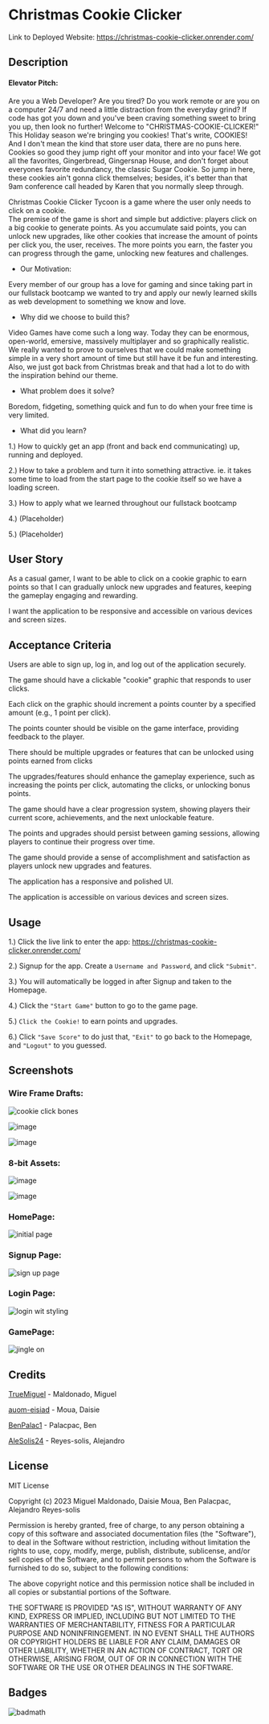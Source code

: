 # Christmas Cookie Clicker

Link to Deployed Website: https://christmas-cookie-clicker.onrender.com/

## Description

#### Elevator Pitch:

Are you a Web Developer? Are you tired? Do you work remote or are you on a computer 24/7 and need a little distraction from the everyday grind?
If code has got you down and you've been craving something sweet to bring you up, then look no further!
Welcome to "CHRISTMAS-COOKIE-CLICKER!"  This Holiday season we're bringing you cookies! That's write, COOKIES!  And I don't mean the kind that store user data, 
there are no puns here.  Cookies so good they jump right off your monitor and into your face!  We got all the favorites, Gingerbread, Gingersnap House, and 
don't forget about everyones favorite redundancy, the classic Sugar Cookie.  So jump in here, these cookies ain't gonna click themselves; besides, 
it's better than that 9am conference call headed by Karen that you normally sleep through.  

Christmas Cookie Clicker Tycoon is a game where the user only needs to click on a cookie.  
The premise of the game is short and simple but addictive: players click on a big cookie to generate points. As you accumulate said points, you can unlock new upgrades, like other cookies that increase the amount of points per  click you, the user, receives.  The more points you earn, the faster you can progress through the game, unlocking new features and challenges.


- Our Motivation:
 
Every member of our group has a love for gaming and since taking part in our fullstack bootcamp we wanted to try and apply our newly learned skills as web development to something we know and love.
   
- Why did we choose to build this?
  
Video Games have come such a long way.  Today they can be enormous, open-world, emersive, massively multiplayer and so graphically realistic.  We really wanted to prove to ourselves that we could make something simple in a very short amount of time but still have it be fun and interesting.  Also, we just got back from Christmas break and that had a lot to do with the inspiration behind our theme.

- What problem does it solve?

Boredom, fidgeting, something quick and fun to do when your free time is very limited.

- What did you learn?

1.) How to quickly get an app (front and back end communicating) up, running and deployed.

2.) How to take a problem and turn it into something attractive. ie. it takes some time to load from the start page 
to the cookie itself so we have a loading screen.

3.) How to apply what we learned throughout our fullstack bootcamp

4.) (Placeholder)

5.) (Placeholder)


## User Story

As a casual gamer, I want to be able to click on a cookie graphic to earn points so that I can gradually unlock new upgrades and features, keeping the gameplay engaging and rewarding.

I want the application to be responsive and accessible on various devices and screen sizes.

## Acceptance Criteria

Users are able to sign up, log in, and log out of the application securely.

The game should have a clickable "cookie" graphic that responds to user clicks.

Each click on the graphic should increment a points counter by a specified amount (e.g., 1 point per click).

The points counter should be visible on the game interface, providing feedback to the player.

There should be multiple upgrades or features that can be unlocked using points earned from clicks

The upgrades/features should enhance the gameplay experience, such as increasing the points per click, automating the clicks, or unlocking bonus points.

The game should have a clear progression system, showing players their current score, achievements, and the next unlockable feature.

The points and upgrades should persist between gaming sessions, allowing players to continue their progress over time.

The game should provide a sense of accomplishment and satisfaction as players unlock new upgrades and features.

The application has a responsive and polished UI.

The application is accessible on various devices and screen sizes.


## Usage
1.) Click the live link to enter the app: https://christmas-cookie-clicker.onrender.com/

2.) Signup for the app.  Create a `Username and Password`, and click `"Submit"`.

3.) You will automatically be logged in after Signup and taken to the Homepage. 

4.) Click the `"Start Game"` button to go to the game page.

5.) `Click the Cookie!` to earn points and upgrades.  

6.) Click `"Save Score"` to do just that, `"Exit"` to go back to the Homepage, and `"Logout"` to you guessed.


## Screenshots

### Wire Frame Drafts:

![cookie click bones](https://github.com/TrueMiguel/Christmas-Cookie-Clicker-Tycoon/assets/139652929/8f4683f2-e43d-491e-a427-c4d15430bdc9)

![image](https://github.com/TrueMiguel/Christmas-Cookie-Clicker-Tycoon/assets/139652929/18ec21b8-8330-46a3-a5d7-1438b9eaf1b1)

![image](https://github.com/TrueMiguel/Christmas-Cookie-Clicker-Tycoon/assets/139652929/e378bf8a-f8e7-4dd6-a7f0-0f7dfa092793)


### 8-bit Assets:

![image](https://github.com/TrueMiguel/Christmas-Cookie-Clicker-Tycoon/assets/139652929/08f84f97-a12f-4b0d-ad4d-5c96eaf19c9e)

![image](https://github.com/TrueMiguel/Christmas-Cookie-Clicker-Tycoon/assets/139652929/7fdf7639-7ed2-4e6a-8834-abda201ef1a8)


### HomePage:

![initial page](https://github.com/TrueMiguel/Christmas-Cookie-Clicker/assets/139652929/9dc2c127-8962-4131-897c-8fc53c3aa8bc)

### Signup Page:

![sign up page](https://github.com/TrueMiguel/Christmas-Cookie-Clicker/assets/139652929/6f142b9a-e095-4d71-86d1-288fa67dc5be)

### Login Page:

![login wit styling](https://github.com/TrueMiguel/Christmas-Cookie-Clicker/assets/139652929/e4227abc-72f6-4336-8ad1-38a0af55f839)


### GamePage:

![jingle on](https://github.com/TrueMiguel/Christmas-Cookie-Clicker/assets/139652929/765574eb-4307-4e5b-a178-ecc1b4ddbf29)


## Credits

[TrueMiguel](https://github.com/TrueMiguel) - Maldonado, Miguel

[auom-eisiad](https://github.com/auom-eisiad) - Moua, Daisie

[BenPalac1](https://github.com/BenPalac1) - Palacpac, Ben

[AleSolis24](https://github.com/AleSolis24) - Reyes-solis, Alejandro

## License

MIT License

Copyright (c) 2023 Miguel Maldonado, Daisie Moua, Ben Palacpac, Alejandro Reyes-solis

Permission is hereby granted, free of charge, to any person obtaining a copy
of this software and associated documentation files (the "Software"), to deal
in the Software without restriction, including without limitation the rights
to use, copy, modify, merge, publish, distribute, sublicense, and/or sell
copies of the Software, and to permit persons to whom the Software is
furnished to do so, subject to the following conditions:

The above copyright notice and this permission notice shall be included in all
copies or substantial portions of the Software.

THE SOFTWARE IS PROVIDED "AS IS", WITHOUT WARRANTY OF ANY KIND, EXPRESS OR
IMPLIED, INCLUDING BUT NOT LIMITED TO THE WARRANTIES OF MERCHANTABILITY,
FITNESS FOR A PARTICULAR PURPOSE AND NONINFRINGEMENT. IN NO EVENT SHALL THE
AUTHORS OR COPYRIGHT HOLDERS BE LIABLE FOR ANY CLAIM, DAMAGES OR OTHER
LIABILITY, WHETHER IN AN ACTION OF CONTRACT, TORT OR OTHERWISE, ARISING FROM,
OUT OF OR IN CONNECTION WITH THE SOFTWARE OR THE USE OR OTHER DEALINGS IN THE
SOFTWARE.

## Badges

![badmath](https://img.shields.io/github/languages/top/lernantino/badmath)
